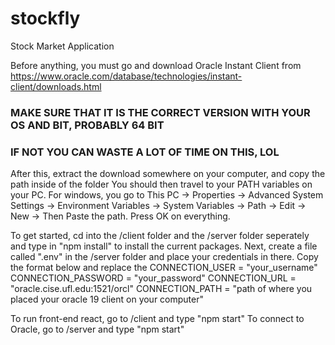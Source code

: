 # stockfly
Stock Market Application

Before anything, you must go and download Oracle Instant Client from https://www.oracle.com/database/technologies/instant-client/downloads.html
### MAKE SURE THAT IT IS THE CORRECT VERSION WITH YOUR OS AND BIT, PROBABLY 64 BIT
### IF NOT YOU CAN WASTE A LOT OF TIME ON THIS, LOL
After this, extract the download somewhere on your computer, and copy the path inside of the folder 
You should then travel to your PATH variables on your PC. For windows, you go to
This PC -> Properties -> Advanced System Settings -> Environment Variables -> System Variables -> Path -> Edit -> New -> Then Paste the path. Press OK on everything.

To get started, cd into the /client folder and the /server folder seperately and type in "npm install" to install the current packages.
Next, create a file called ".env" in the /server folder and place your credentials in there. Copy the format below and replace the 
CONNECTION_USER =  "your_username"
CONNECTION_PASSWORD = "your_password"
CONNECTION_URL = "oracle.cise.ufl.edu:1521/orcl"
CONNECTION_PATH = "path of where you placed your oracle 19 client on your computer"

To run front-end react, go to /client and type "npm start"
To connect to Oracle, go to /server and type "npm start"
